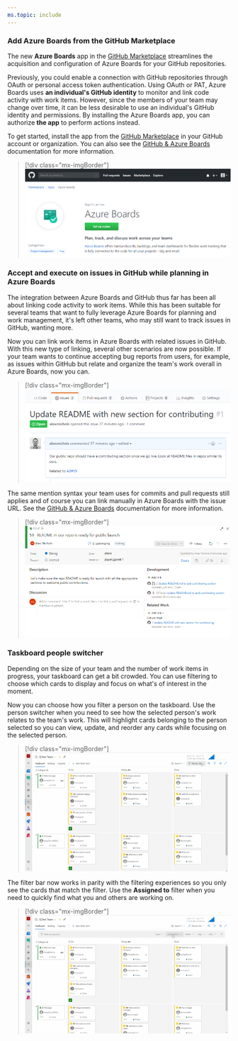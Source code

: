 ```yaml
---
ms.topic: include
---
```


### Add Azure Boards from the GitHub Marketplace

The new **Azure Boards** app in the [GitHub Marketplace](https://aka.ms/azureboardsgithub/install) streamlines the acquisition and configuration of Azure Boards for your GitHub repositories. 

Previously, you could enable a connection with GitHub repositories through OAuth or personal access token authentication. Using OAuth or PAT, Azure Boards uses **an individual's GitHub identity** to monitor and link code activity with work items. However, since the members of your team may change over time, it can be less desirable to use an individual's GitHub identity and permissions. By installing the Azure Boards app, you can authorize **the app** to perform actions instead. 

To get started, install the app from the [GitHub Marketplace](https://aka.ms/azureboardsgithub/install) in your GitHub account or organization. You can also see the [GitHub & Azure Boards](https://docs.microsoft.com/azure/devops/boards/github/?view=azure-devops) documentation for more information.

> [!div class="mx-imgBorder"]
> ![GitHub marketplace Azure Boards app.](../../media/151_01.png "GitHub marketplace Azure Boards app")

### Accept and execute on issues in GitHub while planning in Azure Boards

The integration between Azure Boards and GitHub thus far has been all about linking code activity to work items. While this has been suitable for several teams that want to fully leverage Azure Boards for planning and work management, it's left other teams, who may still want to track issues in GitHub, wanting more. 

Now you can link work items in Azure Boards with related issues in GitHub. With this new type of linking, several other scenarios are now possible. If your team wants to continue accepting bug reports from users, for example, as issues within GitHub but relate and organize the team's work overall in Azure Boards, now you can.

> [!div class="mx-imgBorder"]
> ![Link work items in Azure Boards with related issues in GitHub.](../../media/151_04.png "Link work items in Azure Boards with related issues in GitHub")

The same mention syntax your team uses for commits and pull requests still applies and of course you can link manually in Azure Boards with the issue URL. See the [GitHub & Azure Boards](/azure/devops/boards/github/) documentation for more information.

> [!div class="mx-imgBorder"]
> ![Link manually in Azure Boards with the GitHub issue URL.](../../media/151_05.png "Link manually in Azure Boards with the GitHub issue URL")

### Taskboard people switcher

Depending on the size of your team and the number of work items in progress, your taskboard can get a bit crowded. You can use filtering to choose which cards to display and focus on what's of interest in the moment. 

Now you can choose how you filter a person on the taskboard.  Use the person switcher when you need to see how the selected person's work relates to the team's work. This will highlight cards belonging to the person selected so you can view, update, and reorder any cards while focusing on the selected person.

> [!div class="mx-imgBorder"]
> ![Gif to demo person picker in taskboard.](../../media/151_01.gif "gif to demo person picker in taskboard")

The filter bar now works in parity with the filtering experiences so you only see the cards that match the filter. Use the **Assigned to** filter when you need to quickly find what you and others are working on.

> [!div class="mx-imgBorder"]
> ![Gif to demo Assigned to filter in taskboard.](../../media/151_02.gif "gif to demo Assigned to filter in taskboard")
